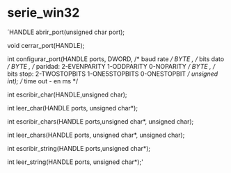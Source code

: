 # serie_win32

´HANDLE abrir_port(unsigned char port);

void cerrar_port(HANDLE);

int configurar_port(HANDLE ports,
                    DWORD, /* baud rate */
                    BYTE , /* bits dato */
                    BYTE , /* paridad: 2-EVENPARITY 1-ODDPARITY 0-NOPARITY */
                    BYTE , /* bits stop: 2-TWOSTOPBITS 1-ONE5STOPBITS 0-ONESTOPBIT */
                    unsigned int); /* time out - en ms */
                    
int escribir_char(HANDLE,unsigned char);

int leer_char(HANDLE ports, unsigned char*);

int escribir_chars(HANDLE ports,unsigned char*, unsigned char);

int leer_chars(HANDLE ports, unsigned char*, unsigned char);

int escribir_string(HANDLE ports,unsigned char*);

int leer_string(HANDLE ports, unsigned char*);'
